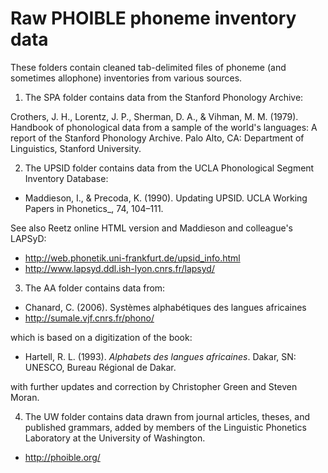 # Raw PHOIBLE phoneme inventory data

These folders contain cleaned tab-delimited files of phoneme (and 
sometimes allophone) inventories from various sources. 

1. The SPA folder contains data from the Stanford Phonology Archive:

Crothers, J. H., Lorentz, J. P., Sherman, D. A., & Vihman, M. M. (1979). Handbook of phonological data from a sample of the world's languages: A report of the Stanford Phonology Archive. Palo Alto, CA: Department of Linguistics, Stanford University.

2. The UPSID folder contains data from the UCLA Phonological Segment Inventory Database:

- Maddieson, I., & Precoda, K. (1990). Updating UPSID. UCLA Working Papers in Phonetics_, 74, 104–111.

See also Reetz online HTML version and Maddieson and colleague's LAPSyD:

- http://web.phonetik.uni-frankfurt.de/upsid_info.html
- http://www.lapsyd.ddl.ish-lyon.cnrs.fr/lapsyd/

3. The AA folder contains data from:

- Chanard, C. (2006). Systèmes alphabétiques des langues africaines 
- http://sumale.vjf.cnrs.fr/phono/

which is based on a digitization of the book:

- Hartell, R. L. (1993). *Alphabets des langues africaines*. Dakar, SN: UNESCO, Bureau Régional de Dakar.

with further updates and correction by Christopher Green and Steven Moran.

4. The UW folder contains data drawn from journal articles, theses, and published grammars, added by members of the Linguistic Phonetics Laboratory at the University of Washington.

- http://phoible.org/

